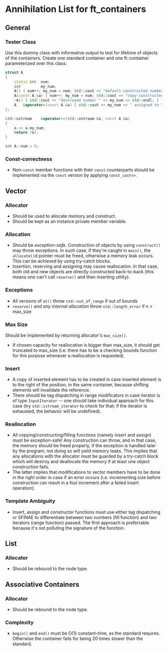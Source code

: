 # Annihilation List for ft_containers
## General
### Tester Class
Use this dummy class with informative output to test for lifetime of objects of the containers. Create one standard container and one ft::container parameterized over this class:
``` c++
struct A
{
	static int	num;
	int			my_num;
	A() { num++; my_num = num; std::cout << "default-constructed number " << my_num << std::endl; }
	A(const A &a) { num++; my_num = num; std::cout << "copy-constructed number " << my_num << " from number " << a.my_num << std::endl; }
	~A() { std::cout << "destroyed number " << my_num << std::endl; }
	A	&operator=(const A &a) { std::cout << my_num << " assigned to " << a.my_num << std::endl; my_num = a.my_num; return (*this); }
};

std::ostream	&operator<<(std::ostream &o, const A &a)
{
	o << a.my_num;
	return (o);
}

int A::num = 0;
```
### Const-correctness
*	Non-`const` member functions with their `const` counterparts should be implemented via the `const` version by applying `const_cast<>`.
## Vector
### Allocator
*	Should be used to allocate memory and construct.
*	Should be kept as an instance private member variable.
### Allocation
*	Should be _exception-safe_. Construction of objects by using `construct()` may throw exceptions. In such case, if they're caught in `main()`, the `allocate()`d pointer must be freed, otherwise a memory leak occurs. This can be achieved by using try-catch blocks.
*	Insertion, reserving and assigning may cause reallocation. In that case, both old and new objects are directly constructed back-to-back (this means one can't call `reserve()` and then inserting utility).
### Exceptions
*	All versions of `at()` throw `std::out_of_range` if out of bounds
*	`reserve()` _and any internal allocation_ throw `std::length_error` if n > max_size
### Max Size
Should be implemented by returning allocator's `max_size()`.
*	If chosen capacity for reallocation is bigger than max_size, it should get truncated to max_size (i.e. there has to be a checking bounds function for this purpose whenever a reallocation is requested).
### Insert
*	A copy of inserted element has to be created in case inserted element is to the right of the position, in the same container, because shifting elements will invalidate the reference.
*	There should be tag dispatching in range modificators in case iterator is of type `InputIterator` -- one should take individual approach for this case (try `std::istream_iterator` to check for that; if the iterator is exhausted, the behavior will be undefined).
### Reallocation
*	All copying/constructing/filling functions (namely insert and assign) must be exception-safe! Any construction can throw, and in that case, the memory should be freed properly, if the exception is handled later by the program; not doing so will yield memory leaks. This implies that any allocations with the allocator must be guarded by a try-catch block which will destroy and deallocate the memory if at least one object construction fails.
*	The latter implies that modifications to vector members have to be done in the right order in case if an error occurs (i.e. incrementing size before construction can result in a foul increment after a failed insert operation).
### Template Ambiguity
*	Insert, assign and constructor functions must use either tag dispatching or SFINAE to differentiate between two numbers (fill function) and two iterators (range function) passed. The first approach is preferrable because it's not polluting the signature of the function.
## List
### Allocator
*	Should be rebound to the node type.
## Associative Containers
### Allocator
*	Should be rebound to the node type.
### Complexity
*	`begin()` and `end()` must be O(1) constant-time, as the standard requires. Otherwise the container fails for being 20 times slower than the standard.